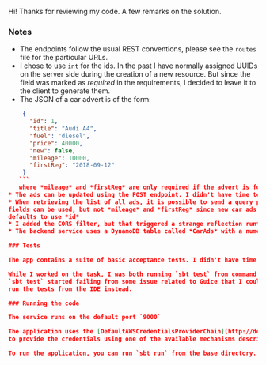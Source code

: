 
Hi! Thanks for reviewing my code. A few remarks on the solution.

### Notes

 * The endpoints follow the usual REST conventions, please see the `routes` file for the particular URLs.
 * I chose to use `int` for the ids. In the past I have normally assigned UUIDs on the server side during the creation of a new resource. But since the field was marked as
  *required* in the requirements, I decided to leave it to the client to generate them.
 * The JSON of a car advert is of the form:
 ```json
     {
       "id": 1,
       "title": "Audi A4",
       "fuel": "diesel",
       "price": 40000,
       "new": false,
       "mileage": 10000,
       "firstReg": "2018-09-12"
     }
    ```
    where *mileage* and *firstReg* are only required if the advert is for a new car. All fields are validated.
 * The ads can be updated using the POST endpoint. I didn't have time to add a PATCH operation for updates.
 * When retrieving the list of all ads, it is possible to send a query parameter `sort=<sortField>` to return the ads in ascending order by the specified field. All common
 fields can be used, but not *mileage* and *firstReg* since new car ads do not have them. If the field is unknown or the param is not passed in the call, then the sorting
 defaults to use *id*
 * I added the CORS filter, but that triggered a strange reflection runtime exception that I didn't have the time to fix, so I ended up removing it.
 * The backend service uses a DynamoDB table called *CarAds* with a numeric primary key called *id*. The application will create the table dynamically if it doesn't exist.

### Tests

The app contains a suite of basic acceptance tests. I didn't have time to add unit tests unfortunately.

While I worked on the task, I was both running `sbt test` from command line and executing the suite from my IDE (Eclipse using `sbteclipse` plugin) But at some point
`sbt test` started failing from some issue related to Guice that I couldn't solve. If you run into the same problem (Guice exceptions from command line tests), please
run the tests from the IDE instead.

### Running the code

The service runs on the default port `9000`

The application uses the [DefaultAWSCredentialsProviderChain](http://docs.aws.amazon.com/sdk-for-java/v1/developer-guide/credentials.html) to connect to AWS, so you will need
to provide the credentials using one of the available mechanisms described in the docs.

To run the application, you can run `sbt run` from the base directory.